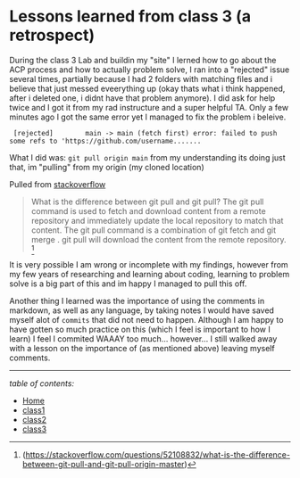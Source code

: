 
# Lessons learned from class 3 (a retrospect)

During the class 3 Lab and buildin my "site" I lerned how to go about the ACP process and how to actually problem solve, I ran into a "rejected" issue several times, partially because I had 2 folders with matching files and i believe that just messed eveerything up (okay thats what i think happened, after i deleted one, i didnt have that problem anymore). I did ask for help twice and I got it from my rad instructure and a super helpful TA. Only a few minutes ago I got the same error yet I managed to fix the problem i beleive.

`` [rejected]        main -> main (fetch first)
error: failed to push some refs to 'https://github.com/username.......``

What I did was: ``git pull origin main`` from my understanding its doing just that, im "pulling" from my origin (my cloned location)

Pulled from [stackoverflow](https://www.stackoverflow.com)
> What is the difference between git pull and git pull?
The git pull command is used to fetch and download content from a remote repository and immediately update the local repository to match that content. The git pull command is a combination of git fetch and git merge . git pull will download the content from the remote repository. [^1]

It is very possible I am wrong or incomplete with my findings, however from my few years of researching and learning about coding, learning to problem solve is a big part of this and im happy I managed to pull this off.

Another thing I learned was the importance of using the comments in markdown, as well as any language, by taking notes I would have saved myself alot of ``commits`` that did not need to happen. Although I am happy to have gotten so much practice on this (which I feel is important to how I learn) I feel I commited WAAAY too much... however... I still walked away with a lesson on the importance of (as mentioned above) leaving myself comments.

*****


 *table of contents:*

* [Home](README.md)
* [class1](class1reading.md)
* [class2](class2.md)
* [class3](class3.md)

 [^1]:(https://stackoverflow.com/questions/52108832/what-is-the-difference-between-git-pull-and-git-pull-origin-master)